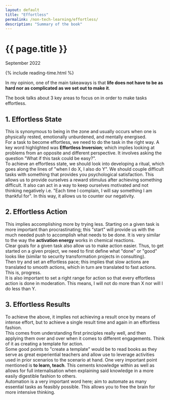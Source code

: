```yaml
---
layout: default
title: "Effortless"
permalink: /non-tech-learning/effortless/
description: "Summary of the book"
---
```

<h1>{{ page.title }}</h1>
<p class="subtitle">September 2022</p>

{% include reading-time.html %}

In my opinion, one of the main takeaways is that **life does not have to be as hard nor as complicated as we set out to make it**.

The book talks about 3 key areas to focus on in order to make tasks effortless.

## 1. Effortless State
This is synonymous to being in the zone and usually occurs when one is physically rested, emotionally unburdened, and mentally energised.  
For a task to become effortless, we need to do the task in the right way.  A key word highlighted was **Effortless Inversion**; which implies looking at problems from an opposite and different perspective. It involves asking the question "What if this task could be easy?".  
To achieve an effortless state, we should look into developing a ritual, which goes along the lines of "when I do X, I also do Y".   We should couple difficult tasks with something that provides you psychological satisfaction. This allows us to provide ourselves a reward stimulus after achieving something difficult. It also can act in a way to keep ourselves motivated and not thinking negatively i.e. "Each time I complain, I will say something I am thankful for". In this way, it allows us to counter our negativity.  

## 2. Effortless Action
This implies accomplishing more by trying less. Starting on a given task is more important than procrastinating; this "start" will provide us with the much needed push to accomplish what needs to be done. It is very similar to the way the **activation energy** works in chemical reactions.  
Clear goals for a given task also allow us to make action easier. Thus, to get started on a given project, we need to first define what "done" or "good" looks like (similar to security transformation projects in consulting).  
Then try and set an effortless pace; this implies that slow actions are translated to smooth actions, which in turn are translated to fast actions. This is, progress.  
It is also important to set a right range for action so that every effortless action is done in moderation. This means, I will not do more than X nor will I do less than Y.  

## 3. Effortless Results
To achieve the above, it implies not achieving a result once by means of intense effort, but to achieve a single result time and again in an effortless fashion.  
This comes from understanding first principles really well, and then applying them over and over when it comes to different engagements. Think of it as creating a template for action.  
Some good points to "create a template" would be to read books as they serve as great experiential teachers and allow use to leverage activities used in prior scenarios to the scenario at hand. One very important point mentioned is **to learn, teach**. This cements knowledge within as well as allows for full internalisation when explaining said knowledge in a more easily digestible fashion to others.  
Automation is a very important word here; aim to automate as many essential tasks as feasibly possible. This allows you to free the brain for more intensive thinking.